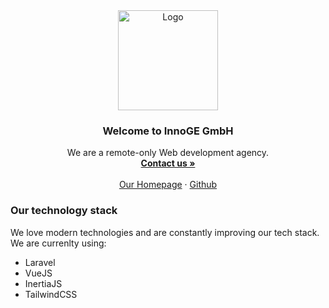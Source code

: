 <div align="center">
  <a href="https://innoge.de">
    <img src="https://innoge.de/assets/logo/innoge_design_mark.svg" alt="Logo" width="160" height="160">
  </a>

  <h3 align="center">Welcome to InnoGE GmbH</h3>

  <p align="center">
    We are a remote-only Web development agency.
    <br />
    <a href="mailto:hello@innoge.de"><strong>Contact us »</strong></a>
    <br />
    <br />
    <a href="https://innoge.de">Our Homepage</a>
    ·
    <a href="https://github.com/InnoGE">Github</a>
  </p>
</div>

### Our technology stack

We love modern technologies and are constantly improving our tech stack. We are currenlty using:

 - Laravel
 - VueJS
 - InertiaJS
 - TailwindCSS
